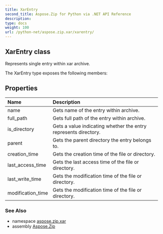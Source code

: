 ```yaml
---
title: XarEntry
second_title: Aspose.Zip for Python via .NET API Reference
description: 
type: docs
weight: 100
url: /python-net/aspose.zip.xar/xarentry/
---
```


## XarEntry class

Represents single entry within xar archive.

The XarEntry type exposes the following members:
## Properties
| Name | Description |
| :- | :- |
|name|Gets name of the entry within archive.|
|full_path|Gets full path of the entry within archive.|
|is_directory|Gets a value indicating whether the entry represents directory.|
|parent|Gets the parent directory the entry belongs to.|
|creation_time|Gets the creation time of the file or directory.|
|last_access_time|Gets the last access time of the file or directory.|
|last_write_time|Gets the modification time of the file or directory.|
|modification_time|Gets the modification time of the file or directory.|

### See Also

* namespace [aspose.zip.xar](/zip/python-net/aspose.zip.xar/)
* assembly [Aspose.Zip](/zip/python-net/)

